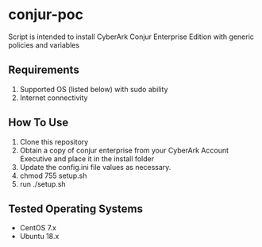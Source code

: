 # conjur-poc

Script is intended to install CyberArk Conjur Enterprise Edition with generic policies and variables

## Requirements

1. Supported OS (listed below) with sudo ability
2. Internet connectivity

## How To Use

1. Clone this repository
2. Obtain a copy of conjur enterprise from your CyberArk Account Executive and place it in the install folder
3. Update the config.ini file values as necessary.
4. chmod 755 setup.sh
5. run ./setup.sh

## Tested Operating Systems

- CentOS 7.x
- Ubuntu 18.x